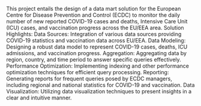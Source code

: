 This project entails the design of a data mart solution for the European Centre for Disease Prevention and Control (ECDC) to monitor the daily number of new reported COVID-19 cases and deaths, Intensive Care Unit (ICU) cases, and vaccination progress across the EU/EEA area.
Solution Highlights:
Data Sources: Integration of various data sources providing COVID-19 statistics and vaccination data across EU/EEA.
Data Modeling: Designing a robust data model to represent COVID-19 cases, deaths, ICU admissions, and vaccination progress.
Aggregation: Aggregating data by region, country, and time period to answer specific queries effectively.
Performance Optimization: Implementing indexing and other performance optimization techniques for efficient query processing.
Reporting: Generating reports for frequent queries posed by ECDC managers, including regional and national statistics for COVID-19 and vaccination.
Data Visualization: Utilizing data visualization techniques to present insights in a clear and intuitive manner.
